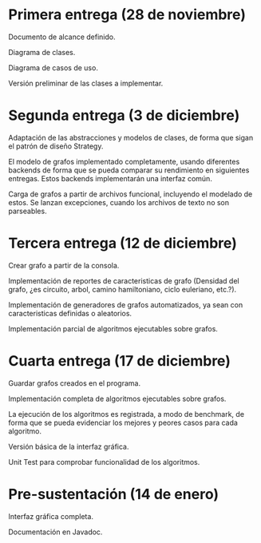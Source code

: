 Primera entrega (28 de noviembre)
=====
Documento de alcance definido.

Diagrama de clases.

Diagrama de casos de uso.

Versión preliminar de las clases a implementar.

Segunda entrega (3 de diciembre)
=====
Adaptación de las abstracciones y modelos de clases, de forma que sigan el patrón de diseño Strategy.

El modelo de grafos implementado completamente, usando diferentes backends de forma que se pueda comparar su rendimiento en siguientes entregas. Estos backends implementarán una interfaz común.

Carga de grafos a partir de archivos funcional, incluyendo el modelado de estos. Se lanzan excepciones, cuando los archivos de texto no son parseables.

Tercera entrega (12 de diciembre)
=====
Crear grafo a partir de la consola.

Implementación de reportes de caracteristicas de grafo (Densidad del grafo, ¿es circuito, arbol, camino hamiltoniano, ciclo euleriano, etc.?).

Implementación de generadores de grafos automatizados, ya sean con caracteristicas definidas o aleatorios.

Implementación parcial de algoritmos ejecutables sobre grafos.

Cuarta entrega (17 de diciembre)
=====
Guardar grafos creados en el programa.

Implementación completa de algoritmos ejecutables sobre grafos.

La ejecución de los algoritmos es registrada, a modo de benchmark, de forma que se pueda evidenciar los mejores y peores casos para cada algoritmo.

Versión básica de la interfaz gráfica.

Unit Test para comprobar funcionalidad de los algoritmos.

Pre-sustentación (14 de enero)
=====
Interfaz gráfica completa.

Documentación en Javadoc.
